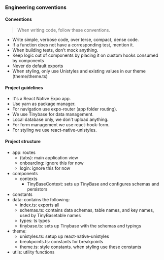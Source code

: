 ### Engineering conventions

#### Conventions
> When writing code, follow these conventions.

- Write simple, verbose code, over terse, compact, dense code.
- If a function does not have a corresponding test, mention it.
- When building tests, don't mock anything.
- Keep logic out of components by placing it on custom hooks consumed by components
- Never do default exports
- When styling, only use Unistyles and existing values in our theme (theme/theme.ts)

#### Project guidelines

- It's a React Native Expo app.
- Use yarn as package manager.
- For navigation use expo-router (app folder routing).
- We use Tinybase for data management. 
- Local database only, we don't upload anything.
- For form management we use react-hook-form.
- For styling we use react-native-unistyles. 

#### Project structure

- app: routes
  - (tabs): main application view
  - onboarding: ignore this for now
  - login: ignore this for now
- components
  - contexts
    - TinyBaseContext: sets up TinyBase and configures schemas and persistors
- constants
- data: contains the following:
  - index.ts: exports all
  - schemas.ts: contains data schemas, table names, and key names, used by TinyBasetable names
  - types: ts types
  - tinybase.ts: sets up Tinybase with the schemas and typings
- theme:
  - unistyles.ts: setup up react-native-unistyles 
  - breakpoints.ts: constants for breakpoints
  - theme.ts: style constants. when styling use these constants
- utils: utility functions